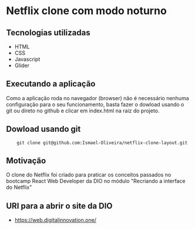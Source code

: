 # Netflix clone com modo noturno

## Tecnologias utilizadas

* HTML
* CSS
* Javascript
* Glider

## Executando a aplicação

Como a aplicação roda no navegador (browser) não é necessário nenhuma configuração para o seu funcionamento, basta fazer o dowload usando o git ou direto no github e clicar em index.html na raiz do projeto.

## Dowload usando git
```shel script
    git clone git@github.com:Ismael-Oliveira/netflix-clone-layout.git
```

## Motivação
O clone do Netflix foi criado para praticar os conceitos passados no bootcamp React Web Developer da DIO no módulo "Recriando a interface do Netflix"

## URI para a abrir o site da DIO
+ https://web.digitalinnovation.one/